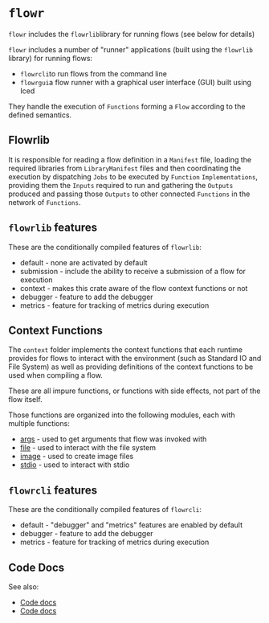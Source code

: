 # `flowr`

`flowr` includes the `flowrlib`library for running flows (see below for details)

`flowr` includes a number of "runner" applications (built using the `flowrlib` library) for running flows:
- `flowrcli`to run flows from the command line
- `flowrgui`a flow runner with a graphical user interface (GUI) built using Iced

They handle the execution of `Functions` forming a `Flow` according to the defined semantics.

## Flowrlib
It is responsible for reading a flow definition in a `Manifest` file, loading the required libraries
from `LibraryManifest` files and then coordinating the execution by dispatching `Jobs` to be executed
by `Function` `Implementations`, providing them the `Inputs` required to run and gathering the `Outputs` produced
and passing those `Outputs` to other connected `Functions` in the network of `Functions`.

## `flowrlib` features
These are the conditionally compiled features of `flowrlib`:
- default - none are activated by default
- submission - include the ability to receive a submission of a flow for execution
- context - makes this crate aware of the flow context functions or not
- debugger - feature to add the debugger
- metrics - feature for tracking of metrics during execution

## Context Functions
The `context` folder implements the context functions that each runtime provides for flows to interact with the 
environment (such as Standard IO and File System) as well as providing definitions of the context functions 
to be used when compiling a flow.

These are all impure functions, or functions with side effects, not part of the flow itself.

Those functions are organized into the following modules, each with multiple functions:
* [args](src/bin/flowrcli/cli/args/args.md) - used to get arguments that flow was invoked with
* [file](src/bin/flowrcli/cli/file/file.md) - used to interact with the file system
* [image](src/bin/flowrcli/cli/image/image.md) - used to create image files
* [stdio](src/bin/flowrcli/cli/stdio/stdio.md) - used to interact with stdio

## `flowrcli` features
These are the conditionally compiled features of `flowrcli`:
- default - "debugger" and "metrics" features are enabled by default
- debugger - feature to add the debugger
- metrics - feature for tracking of metrics during execution

## Code Docs
See also:
- [Code docs](http://andrewdavidmackenzie.github.io/flow/code/doc/flowr/index.html)
- [Code docs](http://andrewdavidmackenzie.github.io/flow/code/doc/flowrlib/index.html)